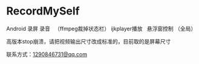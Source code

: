 # RecordMySelf
Android 录屏  录音   （ffmpeg裁掉状态栏）  ijkplayer播放    悬浮窗控制 （全局）

高版本stop崩溃，请把视频输出尺寸改成标准的，目前取的是屏幕尺寸

联系方式：1290846731@qq.com
